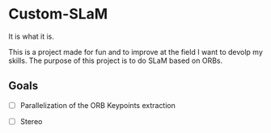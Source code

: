 # Custom-SLaM

It is what it is. 

This is a project made for fun and to improve at the field I want to devolp my skills. The purpose of this project is to do SLaM based on ORBs.

## Goals

- [ ] Parallelization of the ORB Keypoints extraction
- [ ] Stereo


